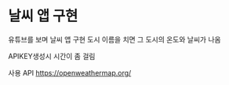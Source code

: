 # 날씨 앱 구현

유튜브를 보며 날씨 앱 구현
도시 이름을 치면 그 도시의 온도와 날씨가 나옴

APIKEY생성시 시간이 좀 걸림

사용 API
https://openweathermap.org/
